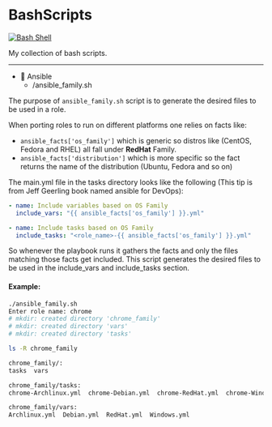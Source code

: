 # BashScripts
 
 [![Bash Shell](https://badges.frapsoft.com/bash/v1/bash-150x25.png?v=103)](https://github.com/ellerbrock/open-source-badges/)
 
My collection of bash scripts.

---

* :file_folder: Ansible
  * /ansible_family.sh
  
The purpose of `ansible_family.sh` script is to generate the desired files to be used in a role.

When porting roles to run on different platforms one relies on facts like:
  - `ansible_facts['os_family']` which is generic so distros like (CentOS, Fedora and RHEL) all fall under **RedHat** Family.
  - `ansible_facts['distribution']` which is more specific so the fact returns the name of the distribution (Ubuntu, Fedora and so on)
  
  The main.yml file in the tasks directory looks like the following (This tip is from Jeff Geerling book named ansible for DevOps):
  
```yml
- name: Include variables based on OS Family 
  include_vars: "{{ ansible_facts['os_family'] }}.yml"

- name: Include tasks based on OS Family 
  include_tasks: "<role_name>-{{ ansible_facts['os_family'] }}.yml"
```
So whenever the playbook runs it gathers the facts and only the files matching those facts get included.
This script generates the desired files to be used in the include_vars and include_tasks section.

#### Example:
```bash
./ansible_family.sh
Enter role name: chrome
# mkdir: created directory 'chrome_family'
# mkdir: created directory 'vars'
# mkdir: created directory 'tasks' 

ls -R chrome_family

chrome_family/:
tasks  vars

chrome_family/tasks:
chrome-Archlinux.yml  chrome-Debian.yml  chrome-RedHat.yml  chrome-Windows.yml

chrome_family/vars:
Archlinux.yml  Debian.yml  RedHat.yml  Windows.yml
```
